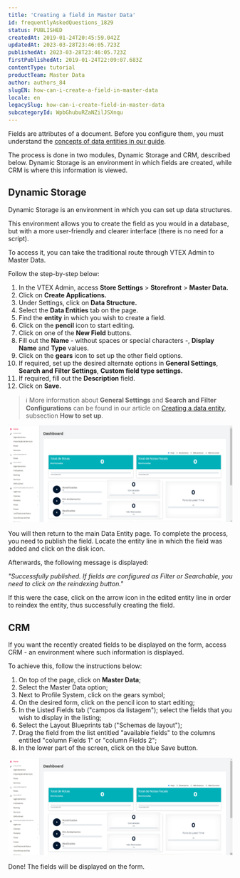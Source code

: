 ```yaml
---
title: 'Creating a field in Master Data'
id: frequentlyAskedQuestions_1829
status: PUBLISHED
createdAt: 2019-01-24T20:45:59.042Z
updatedAt: 2023-03-28T23:46:05.723Z
publishedAt: 2023-03-28T23:46:05.723Z
firstPublishedAt: 2019-01-24T22:09:07.683Z
contentType: tutorial
productTeam: Master Data
author: authors_84
slugEN: how-can-i-create-a-field-in-master-data
locale: en
legacySlug: how-can-i-create-field-in-master-data
subcategoryId: WpbGhubuRZaNZilJSXnqu
---
```


Fields are attributes of a document. Before you configure them, you must understand the [concepts of data entities in our guide](https://help.vtex.com/en/tutorial/creating-data-entities--tutorials_1265 "data entities").

The process is done in two modules, Dynamic Storage and CRM, described below. Dynamic Storage is an environment in which fields are created, while CRM is where this information is viewed.

## Dynamic Storage

Dynamic Storage is an environment in which you can set up data structures.

This environment allows you to create the field as you would in a database, but with a more user-friendly and clearer interface (there is no need for a script).

To access it, you can take the traditional route through VTEX Admin to Master Data.

Follow the step-by-step below:

1. In the VTEX Admin, access **Store Settings** > **Storefront** > **Master Data.**
2. Click on __Create Applications.__
3. Under Settings, click on __Data Structure.__
4. Select the __Data Entities__ tab on the page.
5. Find the __entity__ in which you wish to create a field.
6. Click on the __pencil__ icon to start editing.
7. Click on one of the __New Field__ buttons.
8. Fill out the __Name__ - without spaces or special characters -, __Display Name__ and __Type__ values.
9. Click on the __gears__ icon to set up the other field options.
10. If required, set up the desired alternate options in __General Settings__, __Search and Filter Settings__, __Custom field type settings.__
11. If required, fill out the __Description__ field.
12. Click on __Save.__

>ℹ️ More information about **General Settings** and **Search and Filter Configurations** can be found in our article on [Creating a data entity](https://help.vtex.com/en/tutorial/criando-entidade-de-dados--tutorials_1265#como-configurar), subsection **How to set up**.

![criar campo master data ds](https://raw.githubusercontent.com/vtexdocs/help-center-content/refs/heads/main/_1.gif)

You will then return to the main Data Entity page. To complete the process, you need to publish the field. Locate the entity line in which the field was added and click on the disk icon.

Afterwards, the following message is displayed:

*"Successfully published. If fields are configured as Filter or Searchable, you need to click on the reindexing button."*

If this were the case, click on the arrow icon in the edited entity line in order to reindex the entity, thus successfully creating the field.

## CRM

If you want the recently created fields to be displayed on the form, access CRM - an environment where such information is displayed.

To achieve this, follow the instructions below:

1. On top of the page, click on __Master Data__;
2. Select the Master Data option;
3. Next to Profile System, click on the gears symbol;
4. On the desired form, click on the pencil icon to start editing;
5. In the Listed Fields tab ("campos da listagem"); select the fields that you wish to display in the listing;
6. Select the Layout Blueprints tab ("Schemas de layout");
7. Drag the field from the list entitled "available fields" to the columns entitled "column Fields 1" or "column Fields 2";
8. In the lower part of the screen, click on the blue Save button.

![criar campo master data CRM](https://raw.githubusercontent.com/vtexdocs/help-center-content/refs/heads/main/_2.gif)

Done! The fields will be displayed on the form.
